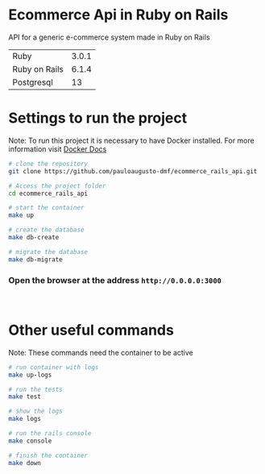 # Ecommerce Api in Ruby on Rails

API for a generic e-commerce system made in Ruby on Rails

<table>
    <tr>
        <td>Ruby</td>
        <td>3.0.1</td>
    </tr>
    <tr>
        <td>Ruby on Rails</td>
        <td>6.1.4</td>
    </tr>
    <tr>
        <td>Postgresql</td>
        <td>13</td>
    </tr>
</table>

# Settings to run the project

Note: To run this project it is necessary to have Docker installed. For more information visit [Docker Docs](https://docs.docker.com/)

```bash
# clone the repository
git clone https://github.com/pauloaugusto-dmf/ecommerce_rails_api.git

# Access the project folder
cd ecommerce_rails_api

# start the container
make up

# create the database
make db-create

# migrate the database
make db-migrate
```

### Open the browser at the address `http://0.0.0.0:3000` 
<br>

# Other useful commands

Note: These commands need the container to be active
```bash
# run container with logs
make up-logs

# run the tests
make test

# show the logs
make logs

# run the rails console
make console

# finish the container
make down
```